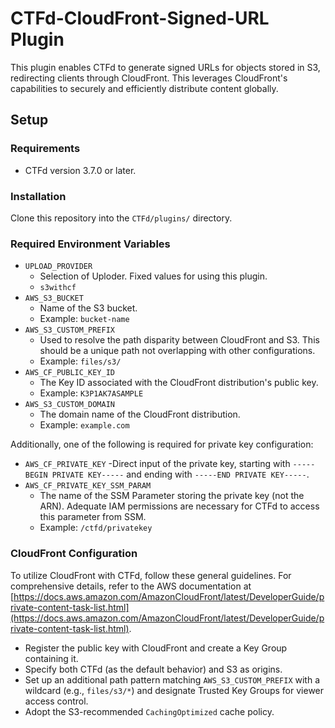 # CTFd-CloudFront-Signed-URL Plugin
This plugin enables CTFd to generate signed URLs for objects stored in S3, redirecting clients through CloudFront. This leverages CloudFront's capabilities to securely and efficiently distribute content globally.

## Setup

### Requirements
- CTFd version 3.7.0 or later.

### Installation
Clone this repository into the `CTFd/plugins/` directory.

### Required Environment Variables
- `UPLOAD_PROVIDER`
  - Selection of Uploder. Fixed values for using this plugin.
  - `s3withcf`
- `AWS_S3_BUCKET`
  - Name of the S3 bucket.
  - Example: `bucket-name`
- `AWS_S3_CUSTOM_PREFIX`
  - Used to resolve the path disparity between CloudFront and S3. This should be a unique path not overlapping with other configurations.
  - Example: `files/s3/`
- `AWS_CF_PUBLIC_KEY_ID`
  - The Key ID associated with the CloudFront distribution's public key.
  - Example: `K3P1AK7ASAMPLE`
- `AWS_S3_CUSTOM_DOMAIN`
  - The domain name of the CloudFront distribution.
  - Example: `example.com`

Additionally, one of the following is required for private key configuration:
- `AWS_CF_PRIVATE_KEY`
  -Direct input of the private key, starting with `-----BEGIN PRIVATE KEY-----` and ending with `-----END PRIVATE KEY-----`.
- `AWS_CF_PRIVATE_KEY_SSM_PARAM`
  - The name of the SSM Parameter storing the private key (not the ARN). Adequate IAM permissions are necessary for CTFd to access this parameter from SSM.
  - Example: `/ctfd/privatekey`

### CloudFront Configuration
To utilize CloudFront with CTFd, follow these general guidelines. For comprehensive details, refer to the AWS documentation at [https://docs.aws.amazon.com/AmazonCloudFront/latest/DeveloperGuide/private-content-task-list.html](https://docs.aws.amazon.com/AmazonCloudFront/latest/DeveloperGuide/private-content-task-list.html).
- Register the public key with CloudFront and create a Key Group containing it.
- Specify both CTFd (as the default behavior) and S3 as origins.
- Set up an additional path pattern matching `AWS_S3_CUSTOM_PREFIX` with a wildcard (e.g., `files/s3/*`) and designate Trusted Key Groups for viewer access control.
- Adopt the S3-recommended `CachingOptimized` cache policy.
